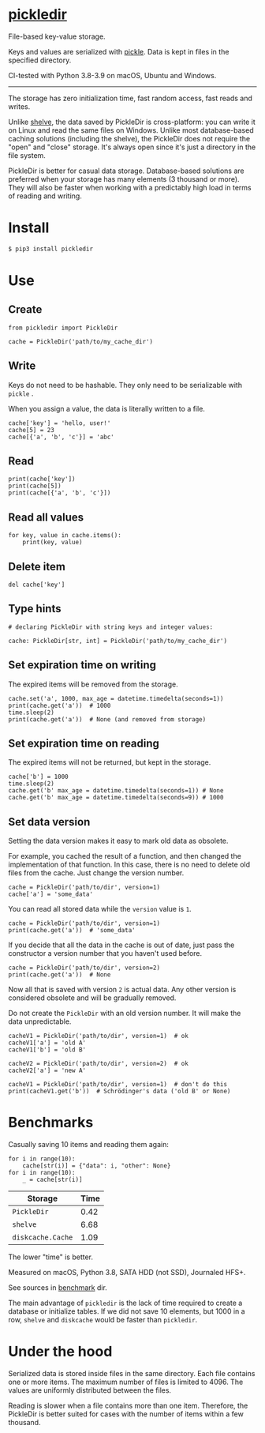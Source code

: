 # [pickledir](https://github.com/rtmigo/pickledir_py#readme)

File-based key-value storage.

Keys and values are serialized
with [pickle](https://docs.python.org/3/library/pickle.html). Data is kept in
files in the specified directory.

CI-tested with Python 3.8-3.9 on macOS, Ubuntu and Windows.

---


The storage has zero initialization time, fast random access, fast reads and
writes.

Unlike [shelve](https://docs.python.org/3/library/shelve.html), the data saved
by PickleDir is cross-platform: you can write it on Linux and read the same
files on Windows. Unlike most database-based caching solutions (including the
shelve), the PickleDir does not require the "open" and "close" storage. It's
always open since it's just a directory in the file system.

PickleDir is better for casual data storage. Database-based solutions are
preferred when your storage has many elements (3 thousand or more). They will
also be faster when working with a predictably high load in terms of reading and
writing.

# Install

``` bash
$ pip3 install pickledir
```

# Use

## Create

``` python3
from pickledir import PickleDir

cache = PickleDir('path/to/my_cache_dir')
```

## Write

Keys do not need to be hashable. They only need to be serializable with `pickle`
.

When you assign a value, the data is literally written to a file.

``` python3
cache['key'] = 'hello, user!'
cache[5] = 23
cache[{'a', 'b', 'c'}] = 'abc'
```

## Read

``` python3
print(cache['key'])
print(cache[5])
print(cache[{'a', 'b', 'c'}])
```

## Read all values

``` python3 
for key, value in cache.items():
    print(key, value)
```    

## Delete item

``` python3
del cache['key']
```

## Type hints

``` python3
# declaring PickleDir with string keys and integer values:

cache: PickleDir[str, int] = PickleDir('path/to/my_cache_dir')
```

## Set expiration time on writing

The expired items will be removed from the storage.

``` python3    
cache.set('a', 1000, max_age = datetime.timedelta(seconds=1))
print(cache.get('a'))  # 1000
time.sleep(2)     
print(cache.get('a'))  # None (and removed from storage)
```

## Set expiration time on reading

The expired items will not be returned, but kept in the storage.

``` python3
cache['b'] = 1000
time.sleep(2)
cache.get('b' max_age = datetime.timedelta(seconds=1)) # None
cache.get('b' max_age = datetime.timedelta(seconds=9)) # 1000
```

## Set data version

Setting the data version makes it easy to mark old data as obsolete.

For example, you cached the result of a function, and then changed the
implementation of that function. In this case, there is no need to delete old
files from the cache. Just change the version number.

``` python3 
cache = PickleDir('path/to/dir', version=1)
cache['a'] = 'some_data'
```

You can read all stored data while the `version` value is `1`.

``` python3 
cache = PickleDir('path/to/dir', version=1)
print(cache.get('a'))  # 'some_data'
```

If you decide that all the data in the cache is out of date, just pass the
constructor a version number that you haven't used before.

``` python3 
cache = PickleDir('path/to/dir', version=2)
print(cache.get('a'))  # None
```

Now all that is saved with version `2` is actual data. Any other version is
considered obsolete and will be gradually removed.

Do not create the `PickleDir` with an old version number. It will make the data
unpredictable.

``` python3
cacheV1 = PickleDir('path/to/dir', version=1)  # ok
cacheV1['a'] = 'old A'
cacheV1['b'] = 'old B'

cacheV2 = PickleDir('path/to/dir', version=2)  # ok
cacheV2['a'] = 'new A'

cacheV1 = PickleDir('path/to/dir', version=1)  # don't do this
print(cacheV1.get('b'))  # Schrödinger's data ('old B' or None)
```

# Benchmarks

Casually saving 10 items and reading them again:

``` python3
for i in range(10):
    cache[str(i)] = {"data": i, "other": None}
for i in range(10):
    _ = cache[str(i)]
```

Storage | Time
--------|-----
`PickleDir` | 0.42
`shelve` | 6.68
`diskcache.Cache` | 1.09

The lower "time" is better.

Measured on macOS, Python 3.8, SATA HDD (not SSD), Journaled HFS+.

See sources
in [benchmark](https://github.com/rtmigo/pickledir_py/tree/dev/benchmark) dir.

The main advantage of
`pickledir` is the lack of time required to create a database or initialize
tables. If we did not save 10 elements, but 1000 in a row,
`shelve` and `diskcache` would be faster than `pickledir`.

# Under the hood

Serialized data is stored inside files in the same directory. Each file contains
one or more items. The maximum number of files is limited to 4096. The values
are uniformly distributed between the files.

Reading is slower when a file contains more than one item. Therefore, the
PickleDir is better suited for cases with the number of items within a few
thousand.




